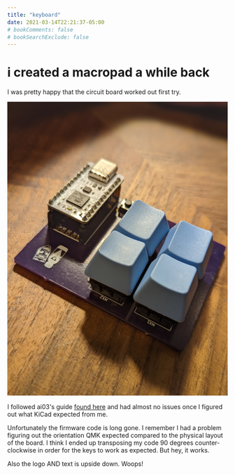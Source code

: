 ```yaml
---
title: "keyboard"
date: 2021-03-14T22:21:37-05:00
# bookComments: false
# bookSearchExclude: false
---
```


# i created a macropad a while back

I was pretty happy that the circuit board worked out first try.

![my macropad](/macro.png)

I followed ai03's guide [found here](https://wiki.ai03.com/books/pcb-design/page/pcb-guide-part-1---preparations) and had almost no issues once I figured out what KiCad expected from me. 

Unfortunately the firmware code is long gone. I remember I had a problem figuring out the orientation QMK expected compared to the physical layout of the board. I think I ended up transposing my code 90 degrees counter-clockwise in order for the keys to work as expected. But hey, it works. 

Also the logo AND text is upside down. Woops!
